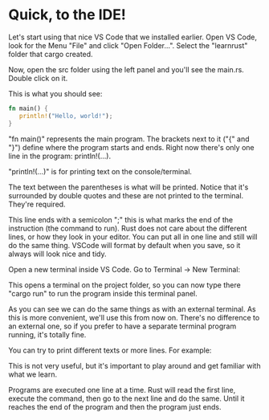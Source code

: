 # Quick, to the IDE!

Let's start using that nice VS Code that we installed earlier. Open VS Code, look for the Menu "File" and click "Open Folder...". Select the "learnrust" folder that cargo created.
  

Now, open the src folder using the left panel and you'll see the main.rs. Double click on it.

This is what you should see:
```rust
fn main() {
   println!("Hello, world!");
}
```

"fn main()" represents the main program. The brackets next to it ("{" and "}") define where the program starts and ends. Right now there's only one line in the program: println!(...).

"println!(...)" is for printing text on the console/terminal.

The text between the parentheses is what will be printed. Notice that it's surrounded by double quotes and these are not printed to the terminal. They're required.

This line ends with a semicolon ";" this is what marks the end of the instruction (the command to run). Rust does not care about the different lines, or how they look in your editor. You can put all in one line and still will do the same thing. VSCode will format by default when you save, so it always will look nice and tidy.

Open a new terminal inside VS Code. Go to Terminal -> New Terminal:
  

This opens a terminal on the project folder, so you can now type there "cargo run" to run the program inside this terminal panel.
  

As you can see we can do the same things as with an external terminal. As this is more convenient, we'll use this from now on. There's no difference to an external one, so if you prefer to have a separate terminal program running, it's totally fine.

You can try to print different texts or more lines. For example:
  

This is not very useful, but it's important to play around and get familiar with what we learn.

Programs are executed one line at a time. Rust will read the first line, execute the command, then go to the next line and do the same. Until it reaches the end of the program and then the program just ends.